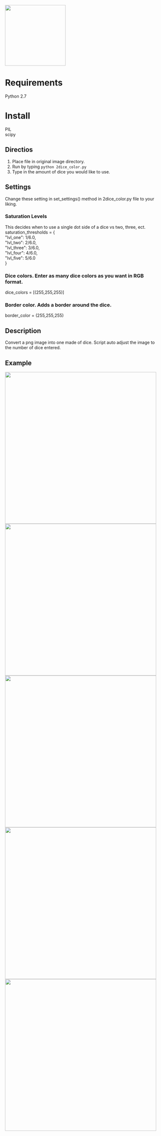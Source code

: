 <image width="200" src='https://raw.githubusercontent.com/dvcv/dice-image-generator/master/examples/dog.png'/>  

# Requirements  
Python 2.7  

# Install  
PIL  
scipy   

## Directios
1. Place file in original image directory.  
2. Run by typing `python 2dice_color.py`  
3. Type in the amount of dice you would like to use.

## Settings
Change these setting in set_settings() method in 2dice_color.py file to your liking.  
### Saturation Levels
This decides when to use a single dot side of a dice vs two, three, ect.  
saturation_thresholds = {  
  "lvl_one": 1/6.0,  
      "lvl_two": 2/6.0,  
      "lvl_three": 3/6.0,  
      "lvl_four": 4/6.0,  
      "lvl_five": 5/6.0  
}  
### Dice colors. Enter as many dice colors as you want in RGB format.  
dice_colors = [(255,255,255)]  
### Border color. Adds a border around the dice.  
border_color = (255,255,255)  

## Description
Convert a png image into one made of dice. Script auto adjust the image to the number of dice entered.
## Example
<image width="500" src='https://raw.githubusercontent.com/dvcv/dice-image-generator/master/examples/original.png'/>
<image width="500" src='https://raw.githubusercontent.com/dvcv/dice-image-generator/master/examples/multi-color-dice.png'/>  
<image width="500" src='https://raw.githubusercontent.com/dvcv/dice-image-generator/master/examples/white-dice-zoom-1.png'/>
<image width="500" src='https://raw.githubusercontent.com/dvcv/dice-image-generator/master/examples/white-dice-zoom-2.png'/>
<image width="500" src='https://raw.githubusercontent.com/dvcv/dice-image-generator/master/examples/white-dice-zoom-3.png'/>

